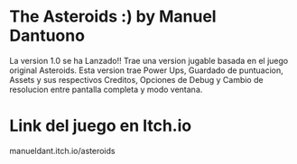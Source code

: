 # The Asteroids :) by Manuel Dantuono

La version 1.0 se ha Lanzado!!
Trae una version jugable basada en el juego original Asteroids. Esta version trae Power Ups, Guardado de puntuacion, Assets y sus respectivos Creditos, Opciones de Debug
y Cambio de resolucion entre pantalla completa y modo ventana.

# Link del juego en Itch.io

manueldant.itch.io/asteroids
